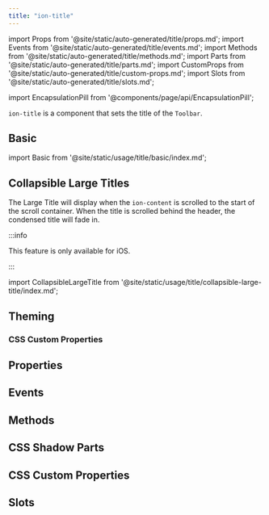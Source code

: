 ```yaml
---
title: "ion-title"
---
```

import Props from '@site/static/auto-generated/title/props.md';
import Events from '@site/static/auto-generated/title/events.md';
import Methods from '@site/static/auto-generated/title/methods.md';
import Parts from '@site/static/auto-generated/title/parts.md';
import CustomProps from '@site/static/auto-generated/title/custom-props.md';
import Slots from '@site/static/auto-generated/title/slots.md';

<head>
  <title>ion-title: Ionic Framework App Title Component for Toolbars</title>
  <meta name="description" content="ion-title is a component that sets the title of the toolbar. Read to learn more about title and collapsible title components and usage for Ionic Framework Apps." />
</head>

import EncapsulationPill from '@components/page/api/EncapsulationPill';

<EncapsulationPill type="shadow" />


`ion-title` is a component that sets the title of the `Toolbar`.

## Basic

import Basic from '@site/static/usage/title/basic/index.md';

<Basic />

## Collapsible Large Titles

The Large Title will display when the `ion-content` is scrolled to the start of the scroll container. When the title is scrolled behind the header, the condensed title will fade in.

:::info  

This feature is only available for iOS.

:::

import CollapsibleLargeTitle from '@site/static/usage/title/collapsible-large-title/index.md';

<CollapsibleLargeTitle />

## Theming

### CSS Custom Properties

## Properties
<Props />

## Events
<Events />

## Methods
<Methods />

## CSS Shadow Parts
<Parts />

## CSS Custom Properties
<CustomProps />

## Slots
<Slots />
